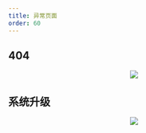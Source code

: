 ```yaml
---
title: 异常页面
order: 60
---
```


## 404

<div align=center>
<img src="assets/images/layout/error-404.png" />
</div>

## 系统升级

<div align=center>
<img src="assets/images/layout/error-upgrade.png" />
</div>
